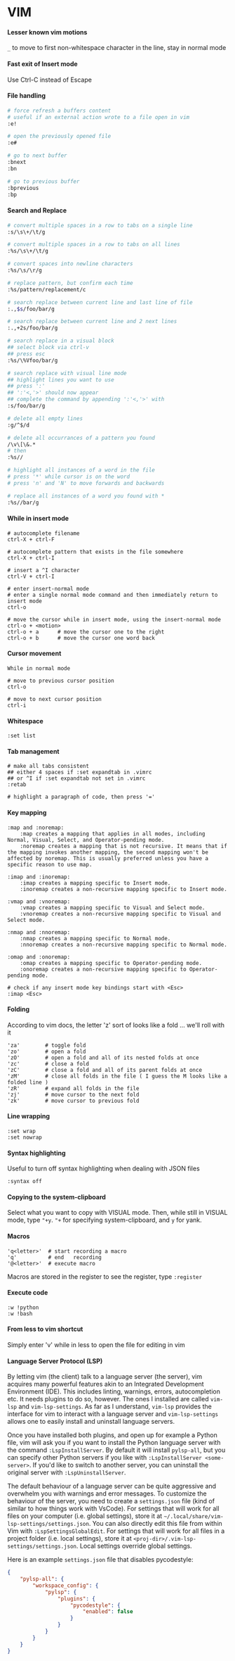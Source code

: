 # VIM

#### Lesser known vim motions

`_` to move to first non-whitespace character in the line, stay in normal mode

#### Fast exit of Insert mode

Use Ctrl-C instead of Escape

#### File handling
```sh
# force refresh a buffers content
# useful if an external action wrote to a file open in vim
:e!

# open the previously opened file
:e#

# go to next buffer
:bnext
:bn

# go to previous buffer
:bprevious
:bp
```

#### Search and Replace
```sh
# convert multiple spaces in a row to tabs on a single line
:s/\s\+/\t/g

# convert multiple spaces in a row to tabs on all lines
:%s/\s\+/\t/g

# convert spaces into newline characters
:%s/\s/\r/g

# replace pattern, but confirm each time
:%s/pattern/replacement/c

# search replace between current line and last line of file 
:.,$s/foo/bar/g

# search replace between current line and 2 next lines
:.,+2s/foo/bar/g

# search replace in a visual block
## select block via ctrl-v
## press esc
:%s/\%Vfoo/bar/g

# search replace with visual line mode
## highlight lines you want to use
## press ':'
## ':'<,'>' should now appear
## complete the command by appending ':'<,'>' with
:s/foo/bar/g

# delete all empty lines
:g/^$/d

# delete all occurrances of a pattern you found
/\v\[\&.*
# then
:%s//

# highlight all instances of a word in the file
# press '*' while cursor is on the word
# press 'n' and 'N' to move forwards and backwards

# replace all instances of a word you found with *
:%s//bar/g
```

#### While in insert mode
```
# autocomplete filename
ctrl-X + ctrl-F

# autocomplete pattern that exists in the file somewhere
ctrl-X + ctrl-I

# insert a ^I character
ctrl-V + ctrl-I

# enter insert-normal mode
# enter a single normal mode command and then immediately return to insert mode
ctrl-o

# move the cursor while in insert mode, using the insert-normal mode
ctrl-o + <motion>
ctrl-o + a      # move the cursor one to the right
ctrl-o + b      # move the cursor one word back
```

#### Cursor movement
```
While in normal mode

# move to previous cursor position
ctrl-o

# move to next cursor position
ctrl-i
```

#### Whitespace
```
:set list
```

#### Tab management
```
# make all tabs consistent
## either 4 spaces if :set expandtab in .vimrc
## or ^I if :set expandtab not set in .vimrc
:retab

# highlight a paragraph of code, then press '='
```

#### Key mapping

```
:map and :noremap:
    :map creates a mapping that applies in all modes, including Normal, Visual, Select, and Operator-pending mode.
    :noremap creates a mapping that is not recursive. It means that if the mapping invokes another mapping, the second mapping won't be affected by noremap. This is usually preferred unless you have a specific reason to use map.

:imap and :inoremap:
    :imap creates a mapping specific to Insert mode.
    :inoremap creates a non-recursive mapping specific to Insert mode.

:vmap and :vnoremap:
    :vmap creates a mapping specific to Visual and Select mode.
    :vnoremap creates a non-recursive mapping specific to Visual and Select mode.

:nmap and :nnoremap:
    :nmap creates a mapping specific to Normal mode.
    :nnoremap creates a non-recursive mapping specific to Normal mode.

:omap and :onoremap:
    :omap creates a mapping specific to Operator-pending mode.
    :onoremap creates a non-recursive mapping specific to Operator-pending mode.

# check if any insert mode key bindings start with <Esc>
:imap <Esc>
```


#### Folding
According to vim docs, the letter 'z' sort of looks like a fold
... we'll roll with it

```
'za'        # toggle fold
'zo'        # open a fold
'zO'        # open a fold and all of its nested folds at once
'zc'        # close a fold
'zC'        # close a fold and all of its parent folds at once
'zM'        # close all folds in the file ( I guess the M looks like a folded line )
'zR'        # expand all folds in the file
'zj'        # move cursor to the next fold
'zk'        # move cursor to previous fold
```

#### Line wrapping
```
:set wrap
:set nowrap
```

#### Syntax highlighting
Useful to turn off syntax highlighting when dealing with JSON files
```
:syntax off
```

#### Copying to the system-clipboard

Select what you want to copy with VISUAL mode.
Then, while still in VISUAL mode, type `"+y`.
`"+` for specifying system-clipboard, and `y` for yank.

#### Macros
```
'q<letter>'  # start recording a macro
'q'          # end   recording
'@<letter>'  # execute macro
```
Macros are stored in the register
to see the register, type `:register`

#### Execute code
```
:w !python
:w !bash
```

#### From less to vim shortcut
Simply enter 'v' while in less to open the file for editing in vim


#### Language Server Protocol (LSP)

By letting vim (the client) talk to a language server (the server), vim acquires many powerful features akin to an Integrated Development Environment (IDE). This includes linting, warnings, errors, autocompletion etc.
It needs plugins to do so, however. The ones I installed are called `vim-lsp` and `vim-lsp-settings`. As far as I understand, `vim-lsp` provides the interface for vim to interact with a language server and `vim-lsp-settings` allows one to easily install and uninstall language servers.

Once you have installed both plugins, and open up for example a Python file, vim will ask you if you want to install the Python language server with the command `:LspInstallServer`. By default it will install `pylsp-all`, but you can specify other Python servers if you like with `:LspInstallServer <some-server>`. If you'd like to switch to another server, you can uninstall the original server with `:LspUninstallServer`.

The default behaviour of a language server can be quite aggressive and overwhelm you with warnings and error messages. To customize the behaviour of the server, you need to create a `settings.json` file (kind of similar to how things work with VsCode). For settings that will work for all files on your computer (i.e. global settings), store it at `~/.local/share/vim-lsp-settings/settings.json`. You can also directly edit this file from within Vim with `:LspSettingsGlobalEdit`. For settings that will work for all files in a project folder (i.e. local settings), store it at `<proj-dir>/.vim-lsp-settings/settings.json`. Local settings override global settings.

Here is an example `settings.json` file that disables pycodestyle:
```json
{
    "pylsp-all": {
        "workspace_config": {
            "pylsp": {
                "plugins": {
                    "pycodestyle": {
                        "enabled": false
                    }
                }
            }
        }
    }
}
```

